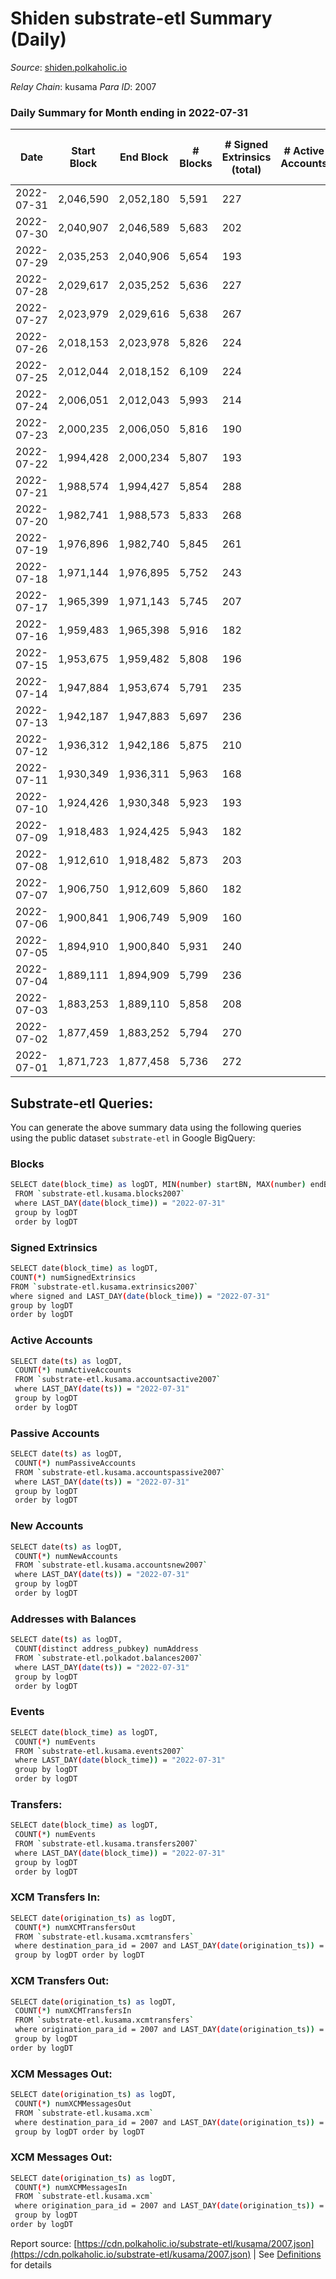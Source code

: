 # Shiden substrate-etl Summary (Daily)

_Source_: [shiden.polkaholic.io](https://shiden.polkaholic.io)

*Relay Chain*: kusama
*Para ID*: 2007



### Daily Summary for Month ending in 2022-07-31


| Date | Start Block | End Block | # Blocks | # Signed Extrinsics (total) | # Active Accounts | # Passive | # New | # Addresses with Balances | # Events | # Transfers | # XCM Transfers In | # XCM Transfers Out | # XCM In | # XCM Out | Issues | 
| ---- | ----------- | --------- | -------- | --------------------------- | ----------------- | --------- | ----- | ------------------------- | -------- | ----------- | ------------------ | ------------------- | -------- | --------- | ------ |
| 2022-07-31 | 2,046,590 | 2,052,180 | 5,591 | 227 |  |  |  | 556,293 | 58,688 | 6,737 ($81,783.65) |   |   |  |  |  |
| 2022-07-30 | 2,040,907 | 2,046,589 | 5,683 | 202 |  |  |  |  | 57,512 | 6,721 ($70,682.18) |   | 1 ($64.86) |  | 1 |  |
| 2022-07-29 | 2,035,253 | 2,040,906 | 5,654 | 193 |  |  |  | 556,239 | 60,713 | 7,037 ($192,648.62) | 1 ($0.58) | 1 ($0.56) | 1 | 1 |  |
| 2022-07-28 | 2,029,617 | 2,035,252 | 5,636 | 227 |  |  |  |  | 51,248 | 6,131 ($79,770.09) | 20 ($445.96) | 5 ($423.22) | 20 | 5 |  |
| 2022-07-27 | 2,023,979 | 2,029,616 | 5,638 | 267 |  |  |  |  | 56,799 | 6,444 ($123,819.18) | 14 ($14,087.80) | 8 ($13,838.61) | 14 | 8 |  |
| 2022-07-26 | 2,018,153 | 2,023,978 | 5,826 | 224 |  |  |  |  | 49,690 | 6,384 ($175,149.30) | 1 ($75.49) | 3 ($106.09) | 1 | 3 |  |
| 2022-07-25 | 2,012,044 | 2,018,152 | 6,109 | 224 |  |  |  |  | 55,442 | 6,771 ($65,033.84) | 5 ($155.14) | 5 ($3.18) | 5 | 5 |  |
| 2022-07-24 | 2,006,051 | 2,012,043 | 5,993 | 214 |  |  |  |  | 48,457 | 6,213 ($45,656.34) |   |   |  |  |  |
| 2022-07-23 | 2,000,235 | 2,006,050 | 5,816 | 190 |  |  |  |  | 45,583 | 6,062 ($35,563.31) | 2 ($262.01) | 2 ($225.22) | 2 | 2 |  |
| 2022-07-22 | 1,994,428 | 2,000,234 | 5,807 | 193 |  |  |  |  | 57,043 | 6,991 ($446,614.44) | 9 ($3.53) | 2 ($0.16) | 9 | 4 |  |
| 2022-07-21 | 1,988,574 | 1,994,427 | 5,854 | 288 |  |  |  |  | 55,766 | 6,816 ($498,117.73) | 8 ($0.45) | 11 ($3.48) | 9 | 11 |  |
| 2022-07-20 | 1,982,741 | 1,988,573 | 5,833 | 268 |  |  |  |  | 70,586 | 8,157 ($396,602.94) | 1 ($0.06) | 2  | 1 | 2 |  |
| 2022-07-19 | 1,976,896 | 1,982,740 | 5,845 | 261 |  |  |  |  | 65,029 | 7,455 ($616,813.45) | 7 ($2.64) | 2 ($0.13) | 7 | 2 |  |
| 2022-07-18 | 1,971,144 | 1,976,895 | 5,752 | 243 |  |  |  |  | 55,368 | 6,519 ($101,388.80) | 6 ($755.75) | 5 ($757.14) | 8 | 13 |  |
| 2022-07-17 | 1,965,399 | 1,971,143 | 5,745 | 207 |  |  |  | 555,195 | 50,754 | 6,412 ($99,945.71) | 7 ($1.49) | 2 ($4.52) | 7 | 5 |  |
| 2022-07-16 | 1,959,483 | 1,965,398 | 5,916 | 182 |  |  |  |  | 51,083 | 6,514 ($83,728.39) |   | 1 ($59.22) | 2 | 1 |  |
| 2022-07-15 | 1,953,675 | 1,959,482 | 5,808 | 196 |  |  |  | 555,073 | 85,011 | 6,615 ($18,052.38) | 2 ($0.11) | 1 ($0.05) | 4 | 5 |  |
| 2022-07-14 | 1,947,884 | 1,953,674 | 5,791 | 235 |  |  |  |  | 117,959 | 6,579 ($72,979.31) | 13 ($7.10) | 11 ($4.16) | 13 | 11 |  |
| 2022-07-13 | 1,942,187 | 1,947,883 | 5,697 | 236 |  |  |  |  | 53,154 | 6,346 ($39,507.55) |   | 5 ($139.59) |  | 5 |  |
| 2022-07-12 | 1,936,312 | 1,942,186 | 5,875 | 210 |  |  |  |  | 49,839 | 6,300 ($192,602.73) | 1 ($0.18) | 6 ($0.19) | 1 | 6 |  |
| 2022-07-11 | 1,930,349 | 1,936,311 | 5,963 | 168 |  |  |  |  | 54,105 | 6,774 ($45,652.31) |   |   |  |  |  |
| 2022-07-10 | 1,924,426 | 1,930,348 | 5,923 | 193 |  |  |  |  | 51,798 | 6,459 ($12,445.71) |   |   |  |  |  |
| 2022-07-09 | 1,918,483 | 1,924,425 | 5,943 | 182 |  |  |  |  | 48,048 | 6,192 ($22,002.51) |   |   |  |  |  |
| 2022-07-08 | 1,912,610 | 1,918,482 | 5,873 | 203 |  |  |  |  | 52,414 | 6,357 ($41,862.96) |   |   |  |  |  |
| 2022-07-07 | 1,906,750 | 1,912,609 | 5,860 | 182 |  |  |  |  | 56,019 | 6,701 ($13,504.05) | 14 ($23.36) | 6 ($1.36) | 14 | 6 |  |
| 2022-07-06 | 1,900,841 | 1,906,749 | 5,909 | 160 |  |  |  |  | 49,299 | 6,331 ($160,632.22) | 8 ($35.73) | 7 ($6.08) | 8 | 8 |  |
| 2022-07-05 | 1,894,910 | 1,900,840 | 5,931 | 240 |  |  |  |  | 52,627 | 6,642 ($334,590.17) | 4 ($0.56) | 4 ($5.31) | 4 | 5 |  |
| 2022-07-04 | 1,889,111 | 1,894,909 | 5,799 | 236 |  |  |  |  | 48,630 | 6,299 ($43,804.50) | 5 ($5.95) | 3 ($3.35) | 5 | 3 |  |
| 2022-07-03 | 1,883,253 | 1,889,110 | 5,858 | 208 |  |  |  |  | 47,345 | 6,186 ($58,332.65) |   |   |  |  |  |
| 2022-07-02 | 1,877,459 | 1,883,252 | 5,794 | 270 |  |  |  |  | 49,318 | 6,338 ($63,208.28) |   |   |  |  |  |
| 2022-07-01 | 1,871,723 | 1,877,458 | 5,736 | 272 |  |  |  |  | 55,407 | 6,766 ($114,496.85) | 8 ($3.86) | 1 ($4.76) | 14 | 1 |  |

## Substrate-etl Queries:
You can generate the above summary data using the following queries using the public dataset `substrate-etl` in Google BigQuery:

### Blocks
```bash
SELECT date(block_time) as logDT, MIN(number) startBN, MAX(number) endBN, COUNT(*) numBlocks 
 FROM `substrate-etl.kusama.blocks2007`  
 where LAST_DAY(date(block_time)) = "2022-07-31" 
 group by logDT 
 order by logDT
```

### Signed Extrinsics
```bash
SELECT date(block_time) as logDT, 
COUNT(*) numSignedExtrinsics 
FROM `substrate-etl.kusama.extrinsics2007`  
where signed and LAST_DAY(date(block_time)) = "2022-07-31" 
group by logDT 
order by logDT
```

### Active Accounts
```bash
SELECT date(ts) as logDT, 
 COUNT(*) numActiveAccounts 
 FROM `substrate-etl.kusama.accountsactive2007` 
 where LAST_DAY(date(ts)) = "2022-07-31" 
 group by logDT 
 order by logDT
```

### Passive Accounts
```bash
SELECT date(ts) as logDT, 
 COUNT(*) numPassiveAccounts 
 FROM `substrate-etl.kusama.accountspassive2007` 
 where LAST_DAY(date(ts)) = "2022-07-31" 
 group by logDT 
 order by logDT
```

### New Accounts
```bash
SELECT date(ts) as logDT, 
 COUNT(*) numNewAccounts 
 FROM `substrate-etl.kusama.accountsnew2007` 
 where LAST_DAY(date(ts)) = "2022-07-31" 
 group by logDT
 order by logDT
```

### Addresses with Balances
```bash
SELECT date(ts) as logDT,
 COUNT(distinct address_pubkey) numAddress 
 FROM `substrate-etl.polkadot.balances2007` 
 where LAST_DAY(date(ts)) = "2022-07-31" 
 group by logDT 
 order by logDT
```

### Events
```bash
SELECT date(block_time) as logDT, 
 COUNT(*) numEvents 
 FROM `substrate-etl.kusama.events2007` 
 where LAST_DAY(date(block_time)) = "2022-07-31" 
 group by logDT 
 order by logDT
```

### Transfers:
```bash
SELECT date(block_time) as logDT, 
 COUNT(*) numEvents 
 FROM `substrate-etl.kusama.transfers2007` 
 where LAST_DAY(date(block_time)) = "2022-07-31" 
 group by logDT 
 order by logDT
```

### XCM Transfers In:
```bash
SELECT date(origination_ts) as logDT, 
 COUNT(*) numXCMTransfersOut 
 FROM `substrate-etl.kusama.xcmtransfers` 
 where destination_para_id = 2007 and LAST_DAY(date(origination_ts)) = "2022-07-31" 
 group by logDT order by logDT
```

### XCM Transfers Out:
```bash
SELECT date(origination_ts) as logDT, 
 COUNT(*) numXCMTransfersIn 
 FROM `substrate-etl.kusama.xcmtransfers` 
 where origination_para_id = 2007 and LAST_DAY(date(origination_ts)) = "2022-07-31" 
 group by logDT 
order by logDT
```

### XCM Messages Out:
```bash
SELECT date(origination_ts) as logDT, 
 COUNT(*) numXCMMessagesOut 
 FROM `substrate-etl.kusama.xcm` 
 where destination_para_id = 2007 and LAST_DAY(date(origination_ts)) = "2022-07-31" 
 group by logDT order by logDT
```

### XCM Messages Out:
```bash
SELECT date(origination_ts) as logDT, 
 COUNT(*) numXCMMessagesIn 
 FROM `substrate-etl.kusama.xcm` 
 where origination_para_id = 2007 and LAST_DAY(date(origination_ts)) = "2022-07-31" 
 group by logDT 
order by logDT
```


Report source: [https://cdn.polkaholic.io/substrate-etl/kusama/2007.json](https://cdn.polkaholic.io/substrate-etl/kusama/2007.json) | See [Definitions](/DEFINITIONS.md) for details
